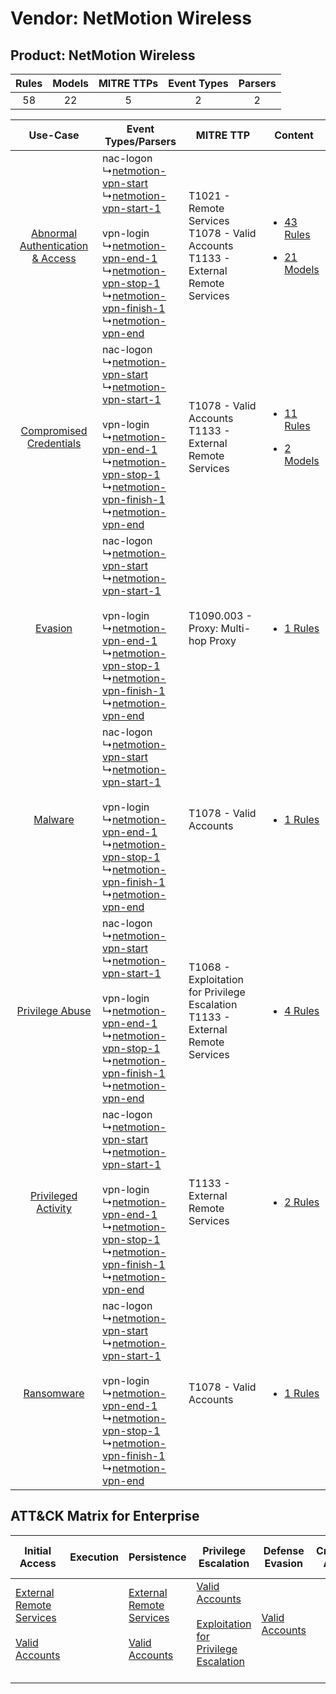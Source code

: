 Vendor: NetMotion Wireless
==========================
Product: NetMotion Wireless
---------------------------
| Rules | Models | MITRE TTPs | Event Types | Parsers |
|:-----:|:------:|:----------:|:-----------:|:-------:|
|  58   |   22   |     5      |      2      |    2    |

|    Use-Case    | Event Types/Parsers    | MITRE TTP    | Content    |
|:----:| ---- | ---- | ---- |
| [Abnormal Authentication & Access](../../../UseCases/uc_abnormal_authentication_&_access.md) |  nac-logon<br> ↳[netmotion-vpn-start](Ps/pC_netmotionvpnstart.md)<br> ↳[netmotion-vpn-start-1](Ps/pC_netmotionvpnstart1.md)<br><br> vpn-login<br> ↳[netmotion-vpn-end-1](Ps/pC_netmotionvpnend1.md)<br> ↳[netmotion-vpn-stop-1](Ps/pC_netmotionvpnstop1.md)<br> ↳[netmotion-vpn-finish-1](Ps/pC_netmotionvpnfinish1.md)<br> ↳[netmotion-vpn-end](Ps/pC_netmotionvpnend.md)<br> | T1021 - Remote Services<br>T1078 - Valid Accounts<br>T1133 - External Remote Services<br> | [<ul><li>43 Rules</li></ul><ul><li>21 Models</li></ul>](RM/r_m_netmotion_wireless_netmotion_wireless_Abnormal_Authentication_&_Access.md) |
|          [Compromised Credentials](../../../UseCases/uc_compromised_credentials.md)          |  nac-logon<br> ↳[netmotion-vpn-start](Ps/pC_netmotionvpnstart.md)<br> ↳[netmotion-vpn-start-1](Ps/pC_netmotionvpnstart1.md)<br><br> vpn-login<br> ↳[netmotion-vpn-end-1](Ps/pC_netmotionvpnend1.md)<br> ↳[netmotion-vpn-stop-1](Ps/pC_netmotionvpnstop1.md)<br> ↳[netmotion-vpn-finish-1](Ps/pC_netmotionvpnfinish1.md)<br> ↳[netmotion-vpn-end](Ps/pC_netmotionvpnend.md)<br> | T1078 - Valid Accounts<br>T1133 - External Remote Services<br>    | [<ul><li>11 Rules</li></ul><ul><li>2 Models</li></ul>](RM/r_m_netmotion_wireless_netmotion_wireless_Compromised_Credentials.md)    |
|    [Evasion](../../../UseCases/uc_evasion.md)    |  nac-logon<br> ↳[netmotion-vpn-start](Ps/pC_netmotionvpnstart.md)<br> ↳[netmotion-vpn-start-1](Ps/pC_netmotionvpnstart1.md)<br><br> vpn-login<br> ↳[netmotion-vpn-end-1](Ps/pC_netmotionvpnend1.md)<br> ↳[netmotion-vpn-stop-1](Ps/pC_netmotionvpnstop1.md)<br> ↳[netmotion-vpn-finish-1](Ps/pC_netmotionvpnfinish1.md)<br> ↳[netmotion-vpn-end](Ps/pC_netmotionvpnend.md)<br> | T1090.003 - Proxy: Multi-hop Proxy<br>    | [<ul><li>1 Rules</li></ul>](RM/r_m_netmotion_wireless_netmotion_wireless_Evasion.md)    |
|    [Malware](../../../UseCases/uc_malware.md)    |  nac-logon<br> ↳[netmotion-vpn-start](Ps/pC_netmotionvpnstart.md)<br> ↳[netmotion-vpn-start-1](Ps/pC_netmotionvpnstart1.md)<br><br> vpn-login<br> ↳[netmotion-vpn-end-1](Ps/pC_netmotionvpnend1.md)<br> ↳[netmotion-vpn-stop-1](Ps/pC_netmotionvpnstop1.md)<br> ↳[netmotion-vpn-finish-1](Ps/pC_netmotionvpnfinish1.md)<br> ↳[netmotion-vpn-end](Ps/pC_netmotionvpnend.md)<br> | T1078 - Valid Accounts<br>    | [<ul><li>1 Rules</li></ul>](RM/r_m_netmotion_wireless_netmotion_wireless_Malware.md)    |
|    [Privilege Abuse](../../../UseCases/uc_privilege_abuse.md)    |  nac-logon<br> ↳[netmotion-vpn-start](Ps/pC_netmotionvpnstart.md)<br> ↳[netmotion-vpn-start-1](Ps/pC_netmotionvpnstart1.md)<br><br> vpn-login<br> ↳[netmotion-vpn-end-1](Ps/pC_netmotionvpnend1.md)<br> ↳[netmotion-vpn-stop-1](Ps/pC_netmotionvpnstop1.md)<br> ↳[netmotion-vpn-finish-1](Ps/pC_netmotionvpnfinish1.md)<br> ↳[netmotion-vpn-end](Ps/pC_netmotionvpnend.md)<br> | T1068 - Exploitation for Privilege Escalation<br>T1133 - External Remote Services<br>     | [<ul><li>4 Rules</li></ul>](RM/r_m_netmotion_wireless_netmotion_wireless_Privilege_Abuse.md)    |
|    [Privileged Activity](../../../UseCases/uc_privileged_activity.md)    |  nac-logon<br> ↳[netmotion-vpn-start](Ps/pC_netmotionvpnstart.md)<br> ↳[netmotion-vpn-start-1](Ps/pC_netmotionvpnstart1.md)<br><br> vpn-login<br> ↳[netmotion-vpn-end-1](Ps/pC_netmotionvpnend1.md)<br> ↳[netmotion-vpn-stop-1](Ps/pC_netmotionvpnstop1.md)<br> ↳[netmotion-vpn-finish-1](Ps/pC_netmotionvpnfinish1.md)<br> ↳[netmotion-vpn-end](Ps/pC_netmotionvpnend.md)<br> | T1133 - External Remote Services<br>    | [<ul><li>2 Rules</li></ul>](RM/r_m_netmotion_wireless_netmotion_wireless_Privileged_Activity.md)    |
|    [Ransomware](../../../UseCases/uc_ransomware.md)    |  nac-logon<br> ↳[netmotion-vpn-start](Ps/pC_netmotionvpnstart.md)<br> ↳[netmotion-vpn-start-1](Ps/pC_netmotionvpnstart1.md)<br><br> vpn-login<br> ↳[netmotion-vpn-end-1](Ps/pC_netmotionvpnend1.md)<br> ↳[netmotion-vpn-stop-1](Ps/pC_netmotionvpnstop1.md)<br> ↳[netmotion-vpn-finish-1](Ps/pC_netmotionvpnfinish1.md)<br> ↳[netmotion-vpn-end](Ps/pC_netmotionvpnend.md)<br> | T1078 - Valid Accounts<br>    | [<ul><li>1 Rules</li></ul>](RM/r_m_netmotion_wireless_netmotion_wireless_Ransomware.md)    |

ATT&CK Matrix for Enterprise
----------------------------
| Initial Access                                                                                                                                   | Execution | Persistence                                                                                                                                      | Privilege Escalation                                                                                                                                          | Defense Evasion                                                     | Credential Access | Discovery | Lateral Movement                                                     | Collection | Command and Control                                                                                                                       | Exfiltration | Impact |
| ------------------------------------------------------------------------------------------------------------------------------------------------ | --------- | ------------------------------------------------------------------------------------------------------------------------------------------------ | ------------------------------------------------------------------------------------------------------------------------------------------------------------- | ------------------------------------------------------------------- | ----------------- | --------- | -------------------------------------------------------------------- | ---------- | ----------------------------------------------------------------------------------------------------------------------------------------- | ------------ | ------ |
| [External Remote Services](https://attack.mitre.org/techniques/T1133)<br><br>[Valid Accounts](https://attack.mitre.org/techniques/T1078)<br><br> |           | [External Remote Services](https://attack.mitre.org/techniques/T1133)<br><br>[Valid Accounts](https://attack.mitre.org/techniques/T1078)<br><br> | [Valid Accounts](https://attack.mitre.org/techniques/T1078)<br><br>[Exploitation for Privilege Escalation](https://attack.mitre.org/techniques/T1068)<br><br> | [Valid Accounts](https://attack.mitre.org/techniques/T1078)<br><br> |                   |           | [Remote Services](https://attack.mitre.org/techniques/T1021)<br><br> |            | [Proxy: Multi-hop Proxy](https://attack.mitre.org/techniques/T1090/003)<br><br>[Proxy](https://attack.mitre.org/techniques/T1090)<br><br> |              |        |